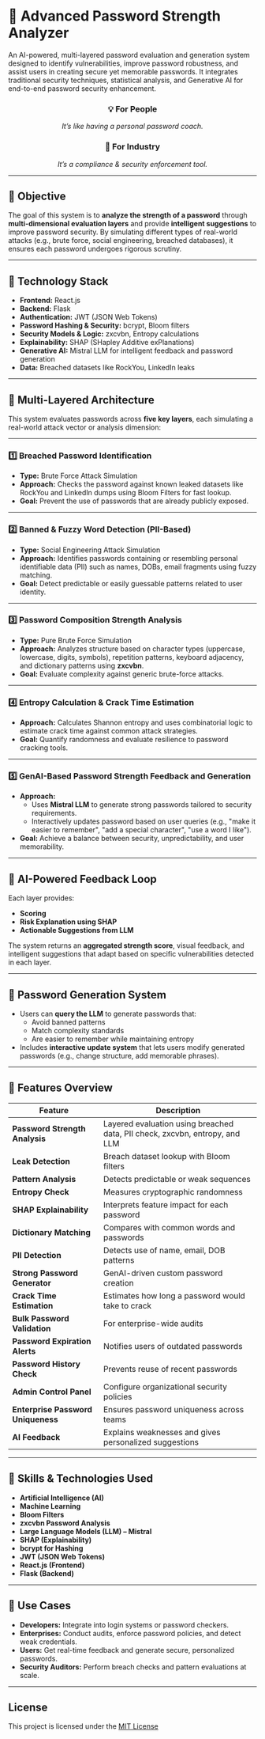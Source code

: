 # 🔐 Advanced Password Strength Analyzer

An AI-powered, multi-layered password evaluation and generation system designed to identify vulnerabilities, improve password robustness, and assist users in creating secure yet memorable passwords. It integrates traditional security techniques, statistical analysis, and Generative AI for end-to-end password security enhancement.

<div align="center">

### 💡 For People  
*It’s like having a personal password coach.*

### 🏢 For Industry  
*It’s a compliance & security enforcement tool.*

</div>


---

## 🎯 Objective

The goal of this system is to **analyze the strength of a password** through **multi-dimensional evaluation layers** and provide **intelligent suggestions** to improve password security. By simulating different types of real-world attacks (e.g., brute force, social engineering, breached databases), it ensures each password undergoes rigorous scrutiny.

---

## 🧠 Technology Stack

- **Frontend:** React.js  
- **Backend:** Flask  
- **Authentication:** JWT (JSON Web Tokens)  
- **Password Hashing & Security:** bcrypt, Bloom filters  
- **Security Models & Logic:** zxcvbn, Entropy calculations  
- **Explainability:** SHAP (SHapley Additive exPlanations)  
- **Generative AI:** Mistral LLM for intelligent feedback and password generation  
- **Data:** Breached datasets like RockYou, LinkedIn leaks

---

## 🔐 Multi-Layered Architecture

This system evaluates passwords across **five key layers**, each simulating a real-world attack vector or analysis dimension:

---

### 1️⃣ **Breached Password Identification**  
- **Type:** Brute Force Attack Simulation  
- **Approach:** Checks the password against known leaked datasets like RockYou and LinkedIn dumps using Bloom Filters for fast lookup.  
- **Goal:** Prevent the use of passwords that are already publicly exposed.  

---

### 2️⃣ **Banned & Fuzzy Word Detection (PII-Based)**  
- **Type:** Social Engineering Attack Simulation  
- **Approach:** Identifies passwords containing or resembling personal identifiable data (PII) such as names, DOBs, email fragments using fuzzy matching.  
- **Goal:** Detect predictable or easily guessable patterns related to user identity.

---

### 3️⃣ **Password Composition Strength Analysis**  
- **Type:** Pure Brute Force Simulation  
- **Approach:** Analyzes structure based on character types (uppercase, lowercase, digits, symbols), repetition patterns, keyboard adjacency, and dictionary patterns using **zxcvbn**.  
- **Goal:** Evaluate complexity against generic brute-force attacks.

---

### 4️⃣ **Entropy Calculation & Crack Time Estimation**  
- **Approach:** Calculates Shannon entropy and uses combinatorial logic to estimate crack time against common attack strategies.  
- **Goal:** Quantify randomness and evaluate resilience to password cracking tools.

---

### 5️⃣ **GenAI-Based Password Strength Feedback and Generation**  
- **Approach:**  
  - Uses **Mistral LLM** to generate strong passwords tailored to security requirements.
  - Interactively updates password based on user queries (e.g., "make it easier to remember", "add a special character", "use a word I like").  
- **Goal:** Achieve a balance between security, unpredictability, and user memorability.

---

## 💬 AI-Powered Feedback Loop

Each layer provides:
- **Scoring**
- **Risk Explanation using SHAP**
- **Actionable Suggestions from LLM**

The system returns an **aggregated strength score**, visual feedback, and intelligent suggestions that adapt based on specific vulnerabilities detected in each layer.

---

## 🔄 Password Generation System

- Users can **query the LLM** to generate passwords that:
  - Avoid banned patterns
  - Match complexity standards
  - Are easier to remember while maintaining entropy
- Includes **interactive update system** that lets users modify generated passwords (e.g., change structure, add memorable phrases).

---

## 🧪 Features Overview
| Feature                             | Description                                                                 |
|-------------------------------------|-----------------------------------------------------------------------------|
| **Password Strength Analysis**         | Layered evaluation using breached data, PII check, zxcvbn, entropy, and LLM |
| **Leak Detection**                     | Breach dataset lookup with Bloom filters                                   |
| **Pattern Analysis**                   | Detects predictable or weak sequences                                      |
| **Entropy Check**                       | Measures cryptographic randomness                                          |
| **SHAP Explainability**                 | Interprets feature impact for each password                                |
| **Dictionary Matching**                 | Compares with common words and passwords                                   |
| **PII Detection**                       | Detects use of name, email, DOB patterns                                   |
| **Strong Password Generator**           | GenAI-driven custom password creation                                      |
| **Crack Time Estimation**               | Estimates how long a password would take to crack                          |
| **Bulk Password Validation**           | For enterprise-wide audits                                                 |
| **Password Expiration Alerts**         | Notifies users of outdated passwords                                       |
| **Password History Check**             | Prevents reuse of recent passwords                                         |
| **Admin Control Panel**                | Configure organizational security policies                                 |
| **Enterprise Password Uniqueness**     | Ensures password uniqueness across teams                                   |
| **AI Feedback**                         | Explains weaknesses and gives personalized suggestions                     |

---

## 🧰 Skills & Technologies Used

- **Artificial Intelligence (AI)**
- **Machine Learning**
- **Bloom Filters**
- **zxcvbn Password Analysis**
- **Large Language Models (LLM) – Mistral**
- **SHAP (Explainability)**
- **bcrypt for Hashing**
- **JWT (JSON Web Tokens)**
- **React.js (Frontend)**
- **Flask (Backend)**

---

## 📌 Use Cases

- **Developers:** Integrate into login systems or password checkers.
- **Enterprises:** Conduct audits, enforce password policies, and detect weak credentials.
- **Users:** Get real-time feedback and generate secure, personalized passwords.
- **Security Auditors:** Perform breach checks and pattern evaluations at scale.
---

## License 
This project is licensed under the [MIT License](https://github.com/ovuiproduction/Password-Strength-Analyzer-Using-GenAI/blob/main/LICENSE)
